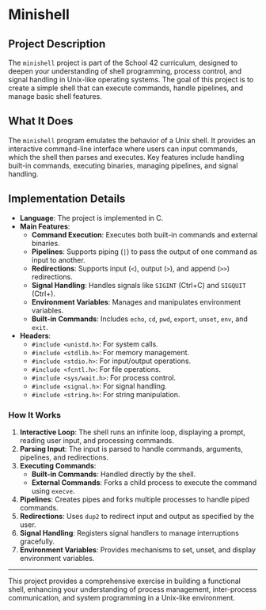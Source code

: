 # Minishell

## Project Description

The `minishell` project is part of the School 42 curriculum, designed to deepen your understanding of shell programming, process control, and signal handling in Unix-like operating systems. The goal of this project is to create a simple shell that can execute commands, handle pipelines, and manage basic shell features.

## What It Does

The `minishell` program emulates the behavior of a Unix shell. It provides an interactive command-line interface where users can input commands, which the shell then parses and executes. Key features include handling built-in commands, executing binaries, managing pipelines, and signal handling.

## Implementation Details

- **Language**: The project is implemented in C.
- **Main Features**:
  - **Command Execution**: Executes both built-in commands and external binaries.
  - **Pipelines**: Supports piping (`|`) to pass the output of one command as input to another.
  - **Redirections**: Supports input (`<`), output (`>`), and append (`>>`) redirections.
  - **Signal Handling**: Handles signals like `SIGINT` (Ctrl+C) and `SIGQUIT` (Ctrl+\).
  - **Environment Variables**: Manages and manipulates environment variables.
  - **Built-in Commands**: Includes `echo`, `cd`, `pwd`, `export`, `unset`, `env`, and `exit`.
- **Headers**:
  - `#include <unistd.h>`: For system calls.
  - `#include <stdlib.h>`: For memory management.
  - `#include <stdio.h>`: For input/output operations.
  - `#include <fcntl.h>`: For file operations.
  - `#include <sys/wait.h>`: For process control.
  - `#include <signal.h>`: For signal handling.
  - `#include <string.h>`: For string manipulation.

### How It Works

1. **Interactive Loop**: The shell runs an infinite loop, displaying a prompt, reading user input, and processing commands.
2. **Parsing Input**: The input is parsed to handle commands, arguments, pipelines, and redirections.
3. **Executing Commands**:
   - **Built-in Commands**: Handled directly by the shell.
   - **External Commands**: Forks a child process to execute the command using `execve`.
4. **Pipelines**: Creates pipes and forks multiple processes to handle piped commands.
5. **Redirections**: Uses `dup2` to redirect input and output as specified by the user.
6. **Signal Handling**: Registers signal handlers to manage interruptions gracefully.
7. **Environment Variables**: Provides mechanisms to set, unset, and display environment variables.

---

This project provides a comprehensive exercise in building a functional shell, enhancing your understanding of process management, inter-process communication, and system programming in a Unix-like environment.
